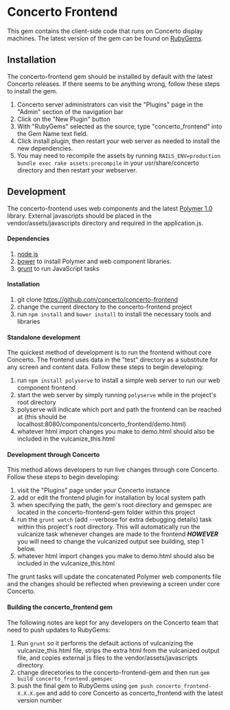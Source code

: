 Concerto Frontend
=================
This gem contains the client-side code that runs on Concerto display machines.
The latest version of the gem can be found on [RubyGems](https://rubygems.org/gems/concerto_frontend).

Installation
------------
The concerto-frontend gem should be installed by default with the latest Concerto releases. If there seems to be anything wrong, follow these steps to install the gem.

1. Concerto server administrators can visit the "Plugins" page in the "Admin" section of the navigation bar
2. Click on the "New Plugin" button
3. With "RubyGems" selected as the source, type "concerto_frontend" into the Gem Name text field.
4. Click install plugin, then restart your web server as needed to install the new dependencies.
5. You may need to recompile the assets by running `RAILS_ENV=production bundle exec rake assets:precompile` in your usr/share/concerto directory and then restart your webserver.

Development
-----------
The concerto-frontend uses web components and the latest [Polymer 1.0](https://www.polymer-project.org/1.0/) library. External javascripts should be placed in the vendor/assets/javascripts directory and required in the application.js.  

#### Dependencies
1. [node js](https://nodejs.org/)
2. [bower](http://bower.io/) to install Polymer and web component libraries.
3. [grunt](http://gruntjs.com/) to run JavaScript tasks

#### Installation
1. git clone https://github.com/concerto/concerto-frontend
2. change the current directory to the concerto-frontend project
3. run ```npm install``` and ```bower install``` to install the necessary tools and libraries

#### Standalone development
The quickest method of development is to run the frontend without core Concerto. The frontend uses data in the "test" directory as a substitute for any screen and content data. Follow these steps to begin developing:

1. run ```npm install polyserve``` to install a simple web server to run our web component frontend
2. start the web server by simply running ```polyserve``` while in the project's root directory
3. polyserve will indicate which port and path the frontend can be reached at (this should be localhost:8080/components/concerto_frontend/demo.html)
4. whatever html import changes you make to demo.html should also be included in the vulcanize_this.html

#### Development through Concerto
This method allows developers to run live changes through core Concerto. Follow these steps to begin developing:

1. visit the "Plugins" page under your Concerto instance
2. add or edit the frontend plugin for installation by local system path
3. when specifying the path, the gem's root directory and gemspec are located in the concerto-frontend-gem folder within this project
4. run the ```grunt watch``` (add --verbose for extra debugging details) task within this project's root directory. This will automatically run the vulcanize task whenever changes are made to the frontend ***HOWEVER*** you will need to change the vulcanized output see building, step 1 below.
5. whatever html import changes you make to demo.html should also be included in the vulcanize_this.html

The grunt tasks will update the concatenated Polymer web components file and the changes should be reflected when previewing a screen under core Concerto.

#### Building the concerto_frontend gem
The following notes are kept for any developers on the Concerto team that need to push updates to RubyGems:

1. Run `grunt` so it performs the default actions of vulcanizing the vulcanize_this.html file, strips the extra html from the vulcanized output file, and copies external js files to the vendor/assets/javascripts directory.
2. change direcetories to the concerto-frontend-gem and then run ```gem build concerto_frontend.gemspec```
3. push the final gem to RubyGems using ```gem push concerto_frontend-X.X.X.gem``` and add to core Concerto as concerto_frontend with the latest version number

